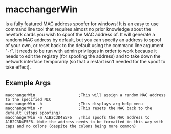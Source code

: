 macchangerWin
=============

Is a fully featured MAC address spoofer for windows! It is an easy to use command line tool that requires 
almost no prior knowledge about the newtork cards you wish to spoof the MAC address of. It will generate a random 
MAC address by default, but you can specify an address to spoof of your own, or reset back to the default using the command line 
argument "-r". It needs to be run with admin privileges in order to work because it needs to edit the registry (for spoofing the address) 
and to take down the network interface temporarily (so that a restart isn't needed for the spoof to take effect).

Example Args
------------
```
macchangerWin			        ;This will assign a random MAC address to the specified NIC
macchangerWin -h		        ;This displays arg help menu
macchangerWin -r		        ;This resets the MAC back to the default (stops spoofing)
macchangerWin -m A1B2C3D4E5F6	;This spoofs the MAC address to A1B2C3D4E5F6. Note the address needs to be formatted in this way with caps and no colons (despite the colons being more common)
```
